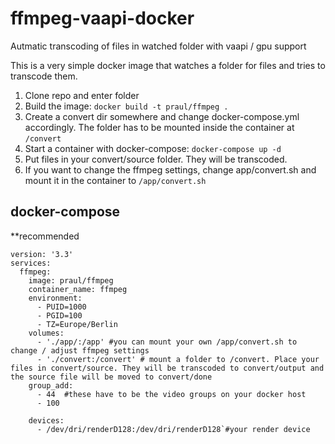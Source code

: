 # ffmpeg-vaapi-docker
Autmatic transcoding of files in watched folder with vaapi / gpu support

This is a very simple docker image that watches a folder for files and tries to transcode them. 

1. Clone repo and enter folder
2. Build the image: `docker build -t praul/ffmpeg .`
3. Create a convert dir somewhere and change docker-compose.yml accordingly. The folder has to be mounted inside the container at `/convert`
4. Start a container with docker-compose: `docker-compose up -d`
5. Put files in your convert/source folder. They will be transcoded.
6. If you want to change the ffmpeg settings, change app/convert.sh and mount it in the container to `/app/convert.sh`

## docker-compose
**recommended
```
version: '3.3'
services:
  ffmpeg:
    image: praul/ffmpeg
    container_name: ffmpeg
    environment:
      - PUID=1000
      - PGID=100
      - TZ=Europe/Berlin
    volumes:
      - './app/:/app' #you can mount your own /app/convert.sh to change / adjust ffmpeg settings
      - './convert:/convert' # mount a folder to /convert. Place your files in convert/source. They will be transcoded to convert/output and the source file will be moved to convert/done
    group_add:
      - 44  #these have to be the video groups on your docker host
      - 100
  
    devices:
      - /dev/dri/renderD128:/dev/dri/renderD128`#your render device
```
